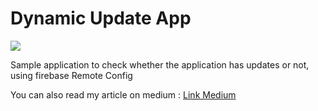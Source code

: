# Dynamic Update App 

<img src="https://r2.easyimg.io/07oaoxpow/banner_update_application.png"/>

Sample application to check whether the application has updates or not, using firebase Remote Config

You can also read my article on medium :
[Link Medium](https://hariaguswidakdo.medium.com/how-to-make-dynamic-application-update-using-firebase-remote-config-c3468147b8f6)
